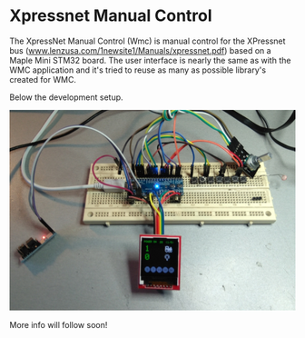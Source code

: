 Xpressnet Manual Control
=====================

The XpressNet Manual Control (Wmc) is manual control for the XPressnet bus (www.lenzusa.com/1newsite1/Manuals/xpressnet.pdf) based on a Maple Mini STM32 board.
The user interface is nearly the same as with the WMC application and it's tried to reuse as many as possible library's created for WMC.

Below the development setup.

![](https://github.com/MDRRC/XMC/blob/master/xmc.jpg)

More info will follow soon! 